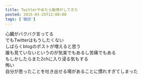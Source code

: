 ```yaml
---
title: Twitterやめたら動悸がしてきた
posted: 2015-03-25T12:00:00
tags: ['雑談']
---
```


心臓がバクバク言ってる  
でもTwitterはもうしたくない  
しばらくblogのポストが増えると思う  
誰も見ていないというのが気楽でもあるし苦痛でもある  
もしかしたらまた2chに入り浸る気もする  
怖い  
自分が思ったことを吐き出せる場があることに慣れすぎてしまった

